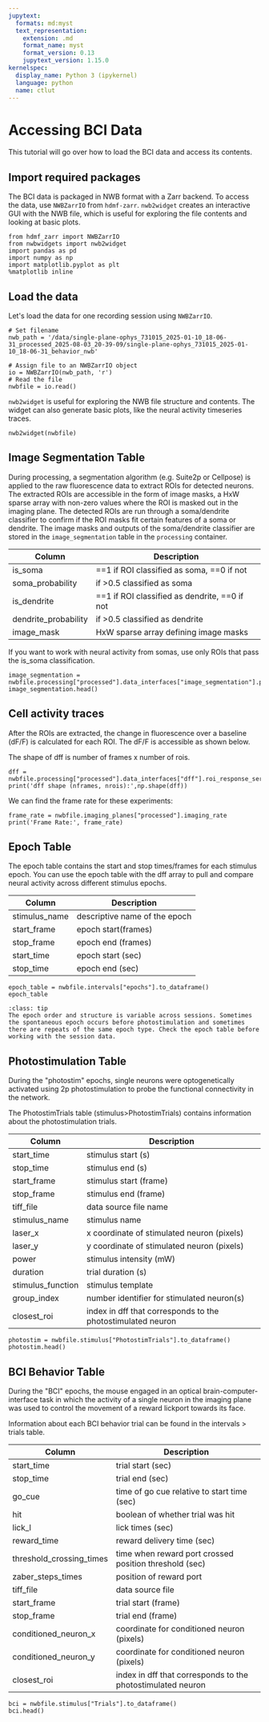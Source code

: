 ```yaml
---
jupytext:
  formats: md:myst
  text_representation:
    extension: .md
    format_name: myst
    format_version: 0.13
    jupytext_version: 1.15.0
kernelspec:
  display_name: Python 3 (ipykernel)
  language: python
  name: ctlut
---
```


# Accessing BCI Data

This tutorial will go over how to load the BCI data and access its contents.

## Import required packages 

The BCI data is packaged in NWB format with a Zarr backend. To access the data, use `NWBZarrIO` from `hdmf-zarr`. `nwb2widget` creates an interactive GUI with the NWB file, which is useful for exploring the file contents and looking at basic plots.


```{code-cell} ipython3
from hdmf_zarr import NWBZarrIO
from nwbwidgets import nwb2widget
import pandas as pd
import numpy as np
import matplotlib.pyplot as plt
%matplotlib inline
```

## Load the data

Let's load the data for one recording session using `NWBZarrIO`. 


```{code-cell} ipython3
# Set filename 
nwb_path = '/data/single-plane-ophys_731015_2025-01-10_18-06-31_processed_2025-08-03_20-39-09/single-plane-ophys_731015_2025-01-10_18-06-31_behavior_nwb' 

# Assign file to an NWBZarrIO object 
io = NWBZarrIO(nwb_path, 'r')
# Read the file 
nwbfile = io.read()
```

`nwb2widget` is useful for exploring the NWB file structure and contents. The widget can also generate basic plots, like the neural activity timeseries traces.  


```{code-cell} ipython3
nwb2widget(nwbfile) 
```

## Image Segmentation Table 
    
During processing, a segmentation algorithm (e.g. Suite2p or Cellpose) is applied to the raw fluorescence data to extract ROIs for detected neurons. The extracted ROIs are accessible in the form of image masks, a HxW sparse array with non-zero values where the ROI is masked out in the imaging plane. The detected ROIs are run through a soma/dendrite classifier to confirm if the ROI masks fit certain features of a soma or dendrite. The image masks and outputs of the soma/dendrite classifier are stored in the `image_segmentation` table in the `processing` container.
    
| Column    | Description |
| -------- | ------- |
| is_soma  | ==1 if ROI classified as soma, ==0 if not  |
| soma_probability | if >0.5 classified as soma  |
| is_dendrite |  ==1 if ROI classified as dendrite, ==0 if not   |
| dendrite_probability   |  if >0.5 classified as dendrite  |
| image_mask  | HxW sparse array defining image masks|

If you want to work with neural activity from somas, use only ROIs that pass the is_soma classification. 

```{code-cell} ipython3
image_segmentation = nwbfile.processing["processed"].data_interfaces["image_segmentation"].plane_segmentations["roi_table"].to_dataframe()
image_segmentation.head()
```

## Cell activity traces 

After the ROIs are extracted, the change in fluorescence over a baseline (dF/F) is calculated for each ROI. The dF/F is accessible as shown below.

The shape of dff is number of frames x number of rois. 

```{code-cell} ipython3
dff = nwbfile.processing["processed"].data_interfaces["dff"].roi_response_series["dff"].data
print('dff shape (nframes, nrois):',np.shape(dff))
```

We can find the frame rate for these experiments:

```{code-cell} ipython3
frame_rate = nwbfile.imaging_planes["processed"].imaging_rate
print('Frame Rate:', frame_rate)
```

## Epoch Table 
    
The epoch table contains the start and stop times/frames for each stimulus epoch. You can use the epoch table with the dff array to pull and compare neural activity across different stimulus epochs. 

| Column    | Description |
| -------- | ------- |
| stimulus_name  | descriptive name of the epoch  |
| start_frame | epoch start(frames)   |
| stop_frame | epoch end (frames)     |
| start_time    | epoch start (sec)  |
| stop_time   | epoch end (sec)  |


```{code-cell} ipython3
epoch_table = nwbfile.intervals["epochs"].to_dataframe()
epoch_table
```

```{admonition} Session structure is variable!
:class: tip
The epoch order and structure is variable across sessions. Sometimes the spontaneous epoch occurs before photostimulation and sometimes there are repeats of the same epoch type. Check the epoch table before working with the session data.

```

## Photostimulation Table  

During the "photostim" epochs, single neurons were optogenetically activated using 2p photostimulation to probe the functional connectivity in the network. 

The PhotostimTrials table (stimulus>PhotostimTrials) contains information about the photostimulation trials. 

| Column    | Description |
| -------- | ------- |
| start_time  | stimulus start (s)  |
| stop_time | stimulus end (s)   |
| start_frame | stimulus start (frame)     |
| stop_frame    | stimulus end (frame)  |
| tiff_file   | data source file name  |
| stimulus_name    | stimulus name   |
| laser_x    | x coordinate of stimulated neuron (pixels)   |
| laser_y    | y coordinate of stimulated neuron (pixels)  |
| power    | stimulus intensity (mW)  |
| duration    | trial duration (s)  |
| stimulus_function    | stimulus template   |
| group_index    | number identifier for stimulated neuron(s)   |
| closest_roi    | index in dff that corresponds to the photostimulated neuron   |


```{code-cell} ipython3
photostim = nwbfile.stimulus["PhotostimTrials"].to_dataframe()
photostim.head()
```

## BCI Behavior Table 
    
During the "BCI" epochs, the mouse engaged in an optical brain-computer-interface task in which the activity of a single neuron in the imaging plane was used to control the movement of a reward lickport towards its face. 

Information about each BCI behavior trial can be found in the intervals > trials table. 

| Column    | Description |
| -------- | ------- |
| start_time  | trial start (sec)  |
| stop_time | trial end (sec)   |
| go_cue |  time of go cue relative to start time (sec)   |
| hit   |  boolean of whether trial was hit   |
| lick_l  | lick times (sec)   |
| reward_time   | reward delivery time (sec)   |
| threshold_crossing_times    | time when reward port crossed position threshold (sec)   |
| zaber_steps_times   | position of reward port  |
| tiff_file    | data source file  |
| start_frame    | trial start (frame)  |
| stop_frame    | trial end (frame)  |
| conditioned_neuron_x    | coordinate for conditioned neuron (pixels)  |
| conditioned_neuron_y    | coordinate for conditioned neuron (pixels)  |
| closest_roi    | index in dff that corresponds to the photostimulated neuron  |



```{code-cell} ipython3
bci = nwbfile.stimulus["Trials"].to_dataframe()
bci.head()
```
